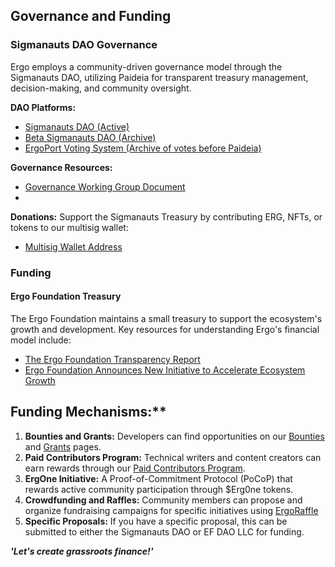 ## Governance and Funding

### Sigmanauts DAO Governance

Ergo employs a community-driven governance model through the Sigmanauts DAO, utilizing Paideia for transparent treasury management, decision-making, and community oversight.

**DAO Platforms:**
- [Sigmanauts DAO (Active)](https://app.paideia.im/Sigmanauts)
- [Beta Sigmanauts DAO (Archive)](https://beta.paideia.im/Sigmanauts)
- [ErgoPort Voting System (Archive of votes before Paideia)](https://my.ergoport.dev/cgi-bin/ergo/archived_votes.pl?a=)

**Governance Resources:**
- [Governance Working Group Document](https://docs.google.com/document/d/1v1AhGr7cRMk9uP-d9SUmUu9aDJ06rHfuiUKvghXFpa4/edit)
- 
**Donations:**
Support the Sigmanauts Treasury by contributing ERG, NFTs, or tokens to our multisig wallet:
- [Multisig Wallet Address](https://ergo.aap.cornell.edu/en/addresses/2WB8dMUZpeBa2zSQ84o896Z356snjRkqSxyc263C6R4Vn4DuNcQPvwxw4VgTAbMcPdbre2CzBc189Cf18sJJnZTaLyi9wF1yh5n9oTfoLtRLHWixJNXhLp3zQFDLkaSdSBJgbvCJ8DtE53K3Bz7UHbrG4zJ4HwWihX7mJDDzwHoLwBvSsjgYrcZup6JxHizFnqtp6BziyRQaU7qkhRuw7trVcjscka4F1pBpNz1tQUEjCJDJUF7reWu5BRdbCkLBgZeTyazuGDpTHugToYgqCaFH3LWE9GVcbYgSgsE2BDDM8iWkuJ1cRThC4kjtqKy5X5kfeDvugW1eBH51Q1Wj9zSxCpMZ224CftWZ7NrXQDoYuo1HCBzTcs)


### Funding

#### Ergo Foundation Treasury
The Ergo Foundation maintains a small treasury to support the ecosystem's growth and development. Key resources for understanding Ergo's financial model include:

- [The Ergo Foundation Transparency Report](https://docs.ergoplatform.com/ef/ergo-foundation/)
- [Ergo Foundation Announces New Initiative to Accelerate Ecosystem Growth](https://ergoplatform.org/en/blog/Ergo-Foundation-Announces-New-Initiative-to-Accelerate-Ecosystem-Growth/)


## Funding Mechanisms:**
1. **Bounties and Grants:** Developers can find opportunities on our [Bounties](https://docs.ergoplatform.com/contribute/bounties/) and [Grants](https://docs.ergoplatform.com/contribute/grants/) pages.
2. **Paid Contributors Program:** Technical writers and content creators can earn rewards through our [Paid Contributors Program](https://docs.ergoplatform.com/contribute/marketing/).
3. **ErgOne Initiative:** A Proof-of-Commitment Protocol (PoCoP) that rewards active community participation through $Erg0ne tokens.
4. **Crowdfunding and Raffles:** Community members can propose and organize fundraising campaigns for specific initiatives using [ErgoRaffle](https://ergoraffle.com/)
5. **Specific Proposals:** If you have a specific proposal, this can be submitted to either the Sigmanauts DAO or EF DAO LLC for funding. 


***'Let's create grassroots finance!'***
